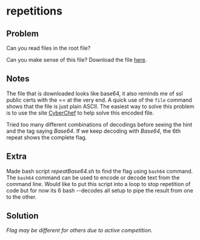 #  repetitions

## Problem

Can you read files in the root file?

Can you make sense of this file? Download the file [here](https://artifacts.picoctf.net/c/471/enc_flag).

## Notes

The file that is downloaded looks like base64, it also reminds me of ssl public certs with the == at the very end. A quick use of the `file` command shows that the file is just plain ASCII.  The easiest way to solve this problem is to use the site [CyberChef](https://cyberchef.org/) to help solve this encoded file.

Tried too many different combinations of decodings before seeing the hint and the tag saying *Base64*.  If we keep decoding with *Base64*, the 6th repeat shows the complete flag.


## Extra

Made bash script *repeatBase64.sh* to find the flag using `bash64` command.  The `bash64` command can be used to encode or decode text from the command line.  Would like to put this script into a loop to stop repetition of code but for now its 6 bash --decodes all setup to pipe the result from one to the other.

## Solution

*Flag may be different for others due to active competition.*